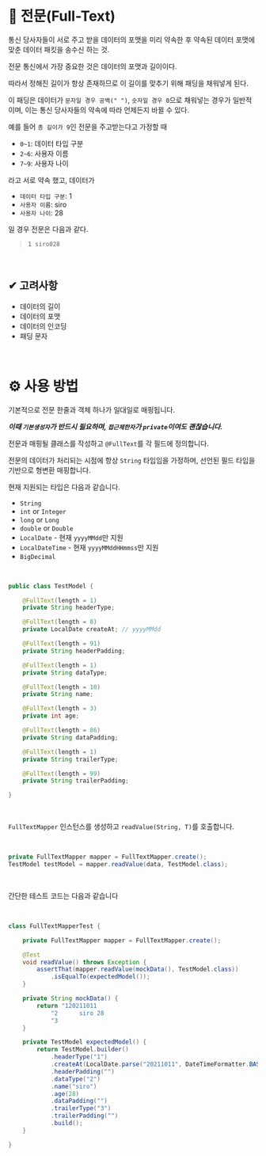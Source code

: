# 👀 전문(Full-Text)

통신 당사자들이 서로 주고 받을 데이터의 포맷을 미리 약속한 후 약속된 데이터 포맷에 맞춘 데이터 패킷을 송수신 하는 것.

전문 통신에서 가장 중요한 것은 데이터의 포맷과 길이이다.

따라서 정해진 길이가 항상 존재하므로 이 길이를 맞추기 위해 패딩을 채워넣게 된다.

이 패딩은 데이터가 `문자일 경우 공백(" ")`, `숫자일 경우 0`으로 채워넣는 경우가 일반적이며, 이는 통신 당사자들의 약속에 따라 언제든지 바뀔 수 있다.

예를 들어 `총 길이가 9`인 전문을 주고받는다고 가정할 때

- `0~1`: 데이터 타입 구분
- `2~6`: 사용자 이름
- `7~9`: 사용자 나이

라고 서로 약속 했고, 데이터가

- `데이터 타입 구분`: 1
- `사용자 이름`: siro
- `사용자 나이`: 28

일 경우 전문은 다음과 같다.

> `1 siro028`

<br />

## ✔ 고려사항

- 데이터의 길이
- 데이터의 포맷
- 데이터의 인코딩
- 패딩 문자

<br />

# ⚙ 사용 방법

기본적으로 전문 한줄과 객체 하나가 일대일로 매핑됩니다.

***이때 `기본생성자`가 반드시 필요하며, `접근제한자`가 `private`이여도 괜찮습니다.***

전문과 매핑될 클래스를 작성하고 `@FullText`를 각 필드에 정의합니다.

전문의 데이터가 처리되는 시점에 항상 `String` 타입임을 가정하며, 선언된 필드 타입을 기반으로 형변환 매핑합니다.

현재 지원되는 타입은 다음과 같습니다.

- `String`
- `int` or `Integer`
- `long` or `Long`
- `double` or `Double`
- `LocalDate` - 현재 `yyyyMMdd`만 지원
- `LocalDateTime` - 현재 `yyyyMMddHHmmss`만 지원
- `BigDecimal`


<br />

```java
public class TestModel {

    @FullText(length = 1)
    private String headerType;

    @FullText(length = 8)
    private LocalDate createAt; // yyyyMMdd

    @FullText(length = 91)
    private String headerPadding;

    @FullText(length = 1)
    private String dataType;

    @FullText(length = 10)
    private String name;

    @FullText(length = 3)
    private int age;

    @FullText(length = 86)
    private String dataPadding;

    @FullText(length = 1)
    private String trailerType;

    @FullText(length = 99)
    private String trailerPadding;

}
```

<br />

`FullTextMapper` 인스턴스를 생성하고 `readValue(String, T)`를 호출합니다.

<br />

```java
private FullTextMapper mapper = FullTextMapper.create();
TestModel testModel = mapper.readValue(data, TestModel.class);
```

<br />

간단한 테스트 코드는 다음과 같습니다

<br />

```java
class FullTextMapperTest {

    private FullTextMapper mapper = FullTextMapper.create();

    @Test
    void readValue() throws Exception {
        assertThat(mapper.readValue(mockData(), TestModel.class))
            .isEqualTo(expectedModel());
    }

    private String mockData() {
        return "120211011                                                                                           " +
            "2      siro 28                                                                                      " +
            "3                                                                                                   ";
    }

    private TestModel expectedModel() {
        return TestModel.builder()
            .headerType("1")
            .createAt(LocalDate.parse("20211011", DateTimeFormatter.BASIC_ISO_DATE))
            .headerPadding("")
            .dataType("2")
            .name("siro")
            .age(28)
            .dataPadding("")
            .trailerType("3")
            .trailerPadding("")
            .build();
    }

}
```

<br />
